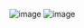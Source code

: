 ![image](https://github.com/user-attachments/assets/598e48cb-2594-4e9e-9559-4e2a0b488170)
![image](https://github.com/user-attachments/assets/b6d696c2-c4b5-45a9-9914-a7c9f2293546)
